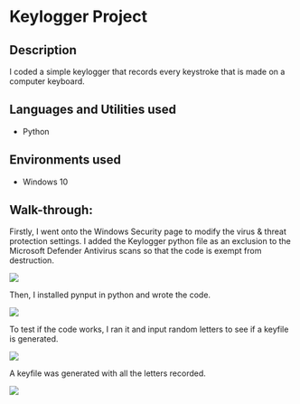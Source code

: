 <h1>Keylogger Project</h1> 

<h2>Description</h2>
<p>I coded a simple keylogger that records every keystroke that is made on a computer keyboard. </p>

<h2>Languages and Utilities used</h2>
<ul>
  <li>Python</li>
</ul>

<h2>Environments used</h2>
<ul>
  <li>Windows 10</li>
</ul>

<h2>Walk-through:</h2>
<p>Firstly, I went onto the Windows Security page to modify the virus & threat protection settings. I added the Keylogger python file as an exclusion to the Microsoft Defender Antivirus scans so that the code is exempt from destruction.</p> 
<img src="https://github.com/inezchong7/Keylogger/assets/106855786/b5bc3019-a427-453b-8de3-ce8482d20052"> 

<p>Then, I installed pynput in python and wrote the code.</p>
<img src="https://github.com/inezchong7/Keylogger/assets/106855786/bb1468d5-0efd-4980-be67-004e9460c825">

<p>To test if the code works, I ran it and input random letters to see if a keyfile is generated.</p>
<img src="https://github.com/inezchong7/Keylogger/assets/106855786/bea08047-4d78-4096-b447-ef152078ee72">

<p>A keyfile was generated with all the letters recorded.</p>
<img src="https://github.com/inezchong7/Keylogger/assets/106855786/6622d72f-b894-4b81-86f8-e4404974081c">


